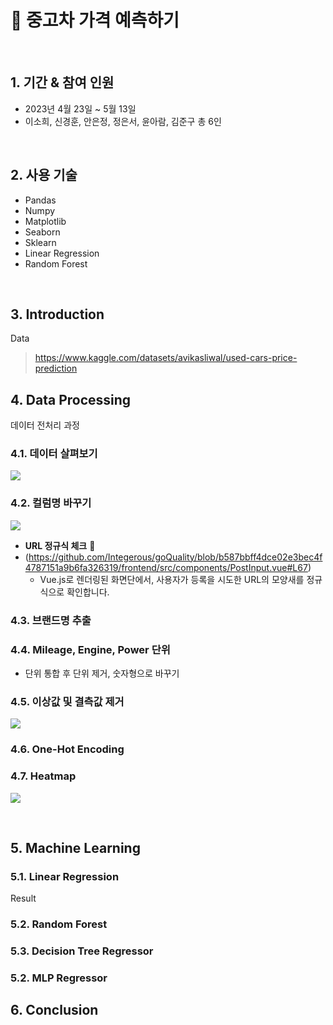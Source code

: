 # :pushpin: 중고차 가격 예측하기

</br>

## 1. 기간 & 참여 인원
- 2023년 4월 23일 ~ 5월 13일
- 이소희, 신경훈, 안은정, 정은서, 윤아람, 김준구 총 6인 

</br>

## 2. 사용 기술
  - Pandas
  - Numpy
  - Matplotlib
  - Seaborn
  - Sklearn
  - Linear Regression
  - Random Forest

</br>

## 3. Introduction
Data
> https://www.kaggle.com/datasets/avikasliwal/used-cars-price-prediction


## 4. Data Processing
데이터 전처리 과정


### 4.1. 데이터 살펴보기
![](https://zuminternet.github.io/images/portal/post/2019-04-22-ZUM-Pilot-integer/flow1.png)

### 4.2. 컬럼명 바꾸기
![](https://zuminternet.github.io/images/portal/post/2019-04-22-ZUM-Pilot-integer/flow_vue.png)

- **URL 정규식 체크** :pushpin: 
- (https://github.com/Integerous/goQuality/blob/b587bbff4dce02e3bec4f4787151a9b6fa326319/frontend/src/components/PostInput.vue#L67)
  - Vue.js로 렌더링된 화면단에서, 사용자가 등록을 시도한 URL의 모양새를 정규식으로 확인합니다.
 

### 4.3. 브랜드명 추출




### 4.4. Mileage, Engine, Power 단위 
- 단위 통합 후 단위 제거, 숫자형으로 바꾸기

  


### 4.5. 이상값 및 결측값 제거

![](https://zuminternet.github.io/images/portal/post/2019-04-22-ZUM-Pilot-integer/flow_repo.png)

  

### 4.6. One-Hot Encoding


### 4.7. Heatmap
![](https://zuminternet.github.io/images/portal/post/2019-04-22-ZUM-Pilot-integer/flow_repo.png)


</div>
</details>

</br>

## 5. Machine Learning
### 5.1. Linear Regression
Result

### 5.2. Random Forest

### 5.3. Decision Tree Regressor


### 5.2. MLP Regressor


## 6. Conclusion

